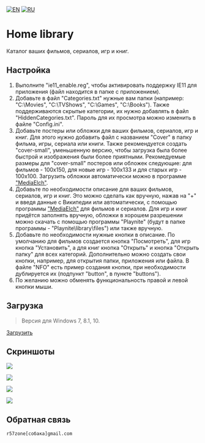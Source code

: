 [![EN](https://user-images.githubusercontent.com/9499881/33184537-7be87e86-d096-11e7-89bb-f3286f752bc6.png)](https://github.com/r57zone/Home-library/blob/master/README.md) 
[![RU](https://user-images.githubusercontent.com/9499881/27683795-5b0fbac6-5cd8-11e7-929c-057833e01fb1.png)](https://github.com/r57zone/Home-library/blob/master/README.RU.md)
# Home library
Каталог ваших фильмов, сериалов, игр и книг.

## Настройка
1. Выполните "ie11_enable.reg", чтобы активировать поддержку IE11 для приложения (файл находится в папке с приложением).
2. Добавьте в файл "Categories.txt" нужные вам папки (например: "C:\Movies", "C:\TVShows", "C:\Games", "C:\Books"). Также поддерживаются скрытые категории, их нужно добавлять в файл "HiddenCategories.txt". Пароль для их просмотра можно изменить в файле "Config.ini".
3. Добавьте постеры или обложки для ваших фильмов, сериалов, игр и книг. Для этого нужно добавить файл с названием "Cover" в папку фильма, игры, сериала или книги. Также рекомендуется создать "cover-small", уменьшенную версию, чтобы загрузка была более быстрой и изображения были более приятными. Рекомедуемые размеры для "cover-small" постеров или обложек следующие: для фильмов - 100x150, для новые игр - 100x133 и для старых игр - 100x100. Загрузить обложки автоматически можно в программе ["MediaElch"](https://github.com/Komet/MediaElch).
4. Добавьте по необходимости описание для ваших фильмов, сериалов, игр и книг. Это можно сделать как вручную, нажав на "+" и введя данные с Википедии или автоматически, с помощью программы ["MediaElch"](https://github.com/Komet/MediaElch) для фильмов и сериалов. Для игр и книг придётся заполнять вручную, обложки в хорошем разрешении можно скачать с помощью программы "Playnite" (будут в папке программы - "Playnite\library\files") или также вручную.
5. Добавьте по необходимости нужные кнопки в описание. По умолчанию для фильмов создается кнопка "Посмотреть", для игр кнопка "Установить", а для книг кнопка "Открыть" и кнопка "Открыть папку" для всех категорий. Дополнительно можно создать свои кнопки, например, для открытия папки, приложения или файла. В файле "NFO" есть пример создания кнопки, при необходимости дублируется их (подпункт "button", в пункте "buttons").
6. По желанию можно обменять функциональность правой и левой кнопки мыши.
## Загрузка
>Версия для Windows 7, 8.1, 10.

[Загрузить](https://github.com/r57zone/Home-library/releases)
## Скриншоты
![](https://user-images.githubusercontent.com/9499881/71445771-0ee7a200-2736-11ea-8b98-54ac77f88548.png)

![](https://user-images.githubusercontent.com/9499881/71445804-59691e80-2736-11ea-9180-b4588a18ab86.png)

![](https://user-images.githubusercontent.com/9499881/71445966-0f813800-2738-11ea-9883-1469a7992a16.png)

![](https://user-images.githubusercontent.com/9499881/71445983-2a53ac80-2738-11ea-81f5-e8b8a6d4858b.png)
## Обратная связь
`r57zone[собака]gmail.com`